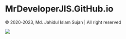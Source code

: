 # MrDeveloperJIS.GitHub.io

&copy; 2020-2023, Md. Jahidul Islam Sujan | All right reserved

[![](https://img.shields.io/badge/Md.%20Jahidul%20Islam%20Sujan-MrDevelopeJIS-blue?logo=github&logoColor=white)](https://github.com/topics/mrdeveloperjis)